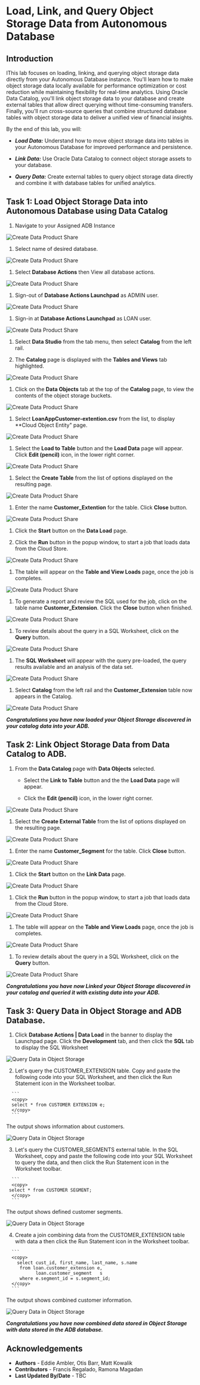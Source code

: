 # Load, Link, and Query Object Storage Data from Autonomous Database

## Introduction

IThis lab focuses on loading, linking, and querying object storage data directly from your Autonomous Database instance. You'll learn how to make object storage data locally available for performance optimization or cost reduction while maintaining flexibility for real-time analytics. Using Oracle Data Catalog, you'll link object storage data to your database and create external tables that allow direct querying without time-consuming transfers. Finally, you'll run cross-source queries that combine structured database tables with object storage data to deliver a unified view of financial insights.

By the end of this lab, you will:

   * ***Load Data:*** Understand how to move object storage data into tables in your Autonomous Database for improved performance and persistence.

   * ***Link Data:*** Use Oracle Data Catalog to connect object storage assets to your database.

   * ***Query Data:*** Create external tables to query object storage data directly and combine it with database tables for unified analytics.

## Task 1: Load Object Storage Data into Autonomous Database using Data Catalog

   1. Navigate to your Assigned ADB Instance

   ![Create Data Product Share](./images/task1-scrn-1.png "Create Data Product Share")

   1. Select name of desired database.

   ![Create Data Product Share](./images/task1-scrn-2.png "Create Data Product Share")

   1. Select **Database Actions** then View all database actions.

   ![Create Data Product Share](./images/task1-scrn-3.png "Create Data Product Share")

   1. Sign-out of **Database Actions Launchpad** as ADMIN user.

   ![Create Data Product Share](./images/task1-scrn-4.png "Create Data Product Share")

   1. Sign-in at **Database Actions Launchpad** as LOAN user.

   ![Create Data Product Share](./images/task1-scrn-5.png "Create Data Product Share")

   1. Select **Data Studio** from the tab menu, then select **Catalog** from the left rail.

   1. The **Catalog** page is displayed with the **Tables and Views** tab highlighted.

   ![Create Data Product Share](./images/task1-scrn-7.png "Create Data Product Share")

   1. Click on the **Data Objects** tab at the top of the **Catalog** page,  to view the contents of the object storage buckets.

   ![Create Data Product Share](./images/task1-scrn-8.png "Create Data Product Share")

   1. Select **LoanAppCustomer-extention.csv** from the list, to display **Cloud Object Entity" page.

   ![Create Data Product Share](./images/task1-scrn-9.png "Create Data Product Share")

   1. Select the **Load to Table** button and the **Load Data** page will appear.  Click **Edit (pencil)** icon, in the lower right corner.

   ![Create Data Product Share](./images/task1-scrn-10.png "Create Data Product Share")

   1. Select the **Create Table** from the list of options displayed on the resulting page.

   ![Create Data Product Share](./images/task1-scrn-11.png "Create Data Product Share")

   1. Enter the name **Customer_Extention** for the table.  Click **Close** button.

   ![Create Data Product Share](./images/task1-scrn-12.png "Create Data Product Share")

   1. Click the **Start** button on the **Data Load** page.

   1. Click the **Run** button in the popup window, to start a job that loads data from the Cloud Store.

   ![Create Data Product Share](./images/task1-scrn-13.png "Create Data Product Share")

   1. The table will appear on the **Table and View Loads** page, once the job is completes.

   ![Create Data Product Share](./images/task1-scrn-14.png "Create Data Product Share")

   1. To generate a report and review the SQL used for the job, click on the table name **Customer_Extension**.   Click the **Close** button when finished.

   ![Create Data Product Share](./images/task1-scrn-15.png "Create Data Product Share")

   1. To review details about the query in a SQL Worksheet, click on the **Query** button.

   ![Create Data Product Share](./images/task1-scrn-16.png "Create Data Product Share")

   1. The **SQL Worksheet** will appear with the query pre-loaded, the query results available and an analysis of the data set.

   ![Create Data Product Share](./images/task1-scrn-17.png "Create Data Product Share")

   1. Select **Catalog** from the left rail and the **Customer_Extension** table now appears in the Catalog.

   ![Create Data Product Share](./images/task1-scrn-18.png "Create Data Product Share")

   ***Congratulations you have now loaded your Object Storage discovered in your catalog data into your ADB.***

## Task 2: Link Object Storage Data from Data Catalog to ADB.

   1. From the **Data Catalog** page with **Data Objects** selected.

      * Select the **Link to Table** button and the the **Load Data** page will appear.  
      
      * Click the **Edit (pencil)** icon, in the lower right corner.

   ![Create Data Product Share](./images/task2-scrn-10.png "Create Data Product Share")

   1. Select the **Create External Table** from the list of options displayed on the resulting page.

   ![Create Data Product Share](./images/task2-scrn-11.png "Create Data Product Share")

   1. Enter the name **Customer_Segment** for the table.  Click **Close** button.

   ![Create Data Product Share](./images/task2-scrn-12.png "Create Data Product Share")

   1. Click the **Start** button on the **Link Data** page.

   ![Create Data Product Share](./images/task2-scrn-12a.png "Create Data Product Share")

   1. Click the **Run** button in the popup window, to start a job that loads data from the Cloud Store.

   ![Create Data Product Share](./images/task2-scrn-13.png "Create Data Product Share")

   1. The table will appear on the **Table and View Loads** page, once the job is completes.

   ![Create Data Product Share](./images/task2-scrn-14.png "Create Data Product Share")

   1. To review details about the query in a SQL Worksheet, click on the **Query** button.

   ![Create Data Product Share](./images/task2-scrn-17.png "Create Data Product Share")

***Congratulations you have now Linked your Object Storage discovered in your catalog and queried it with existing data into your ADB.***

## Task 3: Query Data in Object Storage and ADB Database.

   1. Click **Database Actions | Data Load** in the banner to display the Launchpad page. Click the **Development** tab, and then click the **SQL** tab to display the SQL Worksheet

  ![Query Data in Object Storage](./images/task3-scrn-1.png "Query Data in Object Storage")

   2.	Let's query the CUSTOMER_EXTENSION table. Copy and paste the following code into your SQL Worksheet, and then click the Run Statement icon in the Worksheet toolbar.

      ```
      <copy>
      select * from CUSTOMER EXTENSION e;
      </copy>
      ```

   The output shows information about customers.

  ![Query Data in Object Storage](./images/task3-scrn-2.png "Query Data in Object Storage")

   3.	Let's query the CUSTOMER_SEGMENTS external table. In the SQL Worksheet, copy and paste the following code into your SQL Worksheet to query the data, and then click the Run Statement icon in the Worksheet toolbar.

      ```
      <copy>
     select * from CUSTOMER SEGMENT;
      </copy>
      ```

   The output shows defined customer segments.

  ![Query Data in Object Storage](./images/task3-scrn-3.png "Query Data in Object Storage")

   4.	Create a join combining data from the CUSTOMER_EXTENSION table with data a then click the Run Statement icon in the Worksheet toolbar.

      ```
      <copy>
        select cust_id, first_name, last_name, s.name
         from loan.customer_extension e,
               loan.customer_segment   s
         where e.segment_id = s.segment_id;
      </copy>
      ```

   The output shows combined customer information.

  ![Query Data in Object Storage](./images/task3-scrn-4a.png "Query Data in Object Storage")

   ***Congratulations you have now combined data stored in Object Storage with data stored in the ADB database.***

## Acknowledgements
* **Authors** - Eddie Ambler, Otis Barr, Matt Kowalik
* **Contributors** - Francis Regalado, Ramona Magadan
* **Last Updated By/Date** - TBC
